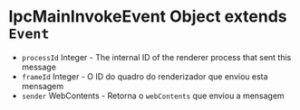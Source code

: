 # IpcMainInvokeEvent Object extends `Event`

* `processId` Integer - The internal ID of the renderer process that sent this message
* `frameId` Integer - O ID do quadro do renderizador que enviou esta mensagem
* `sender` WebContents - Retorna o `webContents` que enviou a mensagem
